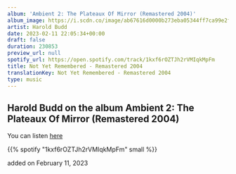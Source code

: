 ```yaml
---
album: 'Ambient 2: The Plateaux Of Mirror (Remastered 2004)'
album_image: https://i.scdn.co/image/ab67616d0000b273eba05344ff7ca99e2fd35545
artist: Harold Budd
date: 2023-02-11 22:05:34+00:00
draft: false
duration: 230853
preview_url: null
spotify_url: https://open.spotify.com/track/1kxf6rOZTJh2rVMIqkMpFm
title: Not Yet Remembered - Remastered 2004
translationKey: Not Yet Remembered - Remastered 2004
type: music
---
```


## Harold Budd on the album Ambient 2: The Plateaux Of Mirror (Remastered 2004)

You can listen [here](https://open.spotify.com/track/1kxf6rOZTJh2rVMIqkMpFm)

{{% spotify "1kxf6rOZTJh2rVMIqkMpFm" small %}}

added on February 11, 2023